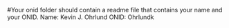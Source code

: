 #Your onid folder should contain a readme file that contains your name and your ONID.
Name: Kevin J. Ohrlund
ONID: Ohrlundk
